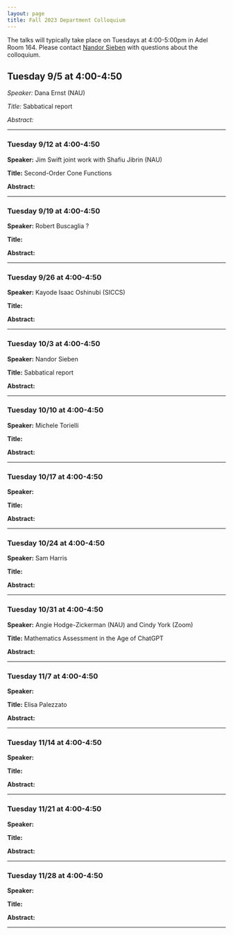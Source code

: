 ```yaml
---
layout: page
title: Fall 2023 Department Colloquium
---
```


The talks will typically take place on Tuesdays at 4:00-5:00pm in Adel Room 164. Please contact <a href="mailto:nandor.sieben@nau.edu">Nandor Sieben</a> with questions about the colloquium.

## Tuesday 9/5 at 4:00-4:50

*Speaker:* Dana Ernst (NAU)

*Title:* Sabbatical report

*Abstract:* 

<hr>

### Tuesday 9/12 at 4:00-4:50

**Speaker:** Jim Swift joint work with Shafiu Jibrin (NAU)

**Title:** Second-Order Cone Functions

**Abstract:** 

<hr>

### Tuesday 9/19 at 4:00-4:50

**Speaker:** Robert Buscaglia ?

**Title:** 

**Abstract:** 

<hr>

### Tuesday 9/26 at 4:00-4:50

**Speaker:** Kayode Isaac Oshinubi (SICCS)

**Title:** 

**Abstract:** 


<hr>

### Tuesday 10/3 at 4:00-4:50

**Speaker:** Nandor Sieben

**Title:** Sabbatical report

**Abstract:** 

<hr>

### Tuesday 10/10 at 4:00-4:50

**Speaker:** Michele Torielli

**Title:** 

**Abstract:** 

<hr>

### Tuesday 10/17 at 4:00-4:50

**Speaker:** 

**Title:** 

**Abstract:** 

<hr>

### Tuesday 10/24 at 4:00-4:50

**Speaker:** Sam Harris

**Title:** 

**Abstract:** 

<hr>

### Tuesday 10/31 at 4:00-4:50

**Speaker:** Angie Hodge-Zickerman (NAU) and Cindy York (Zoom)

**Title:** Mathematics Assessment in the Age of ChatGPT

**Abstract:** 

<hr>

### Tuesday 11/7 at 4:00-4:50

**Speaker:** 

**Title:** Elisa Palezzato

**Abstract:** 

<hr>

### Tuesday 11/14 at 4:00-4:50

**Speaker:** 

**Title:** 

**Abstract:** 

<hr>

### Tuesday 11/21 at 4:00-4:50

**Speaker:** 

**Title:** 

**Abstract:** 

<hr>

### Tuesday 11/28 at 4:00-4:50

**Speaker:** 

**Title:** 

**Abstract:** 

<hr>


